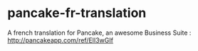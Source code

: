 pancake-fr-translation
======================

A french translation for Pancake, an awesome Business Suite : http://pancakeapp.com/ref/ElI3wGIf